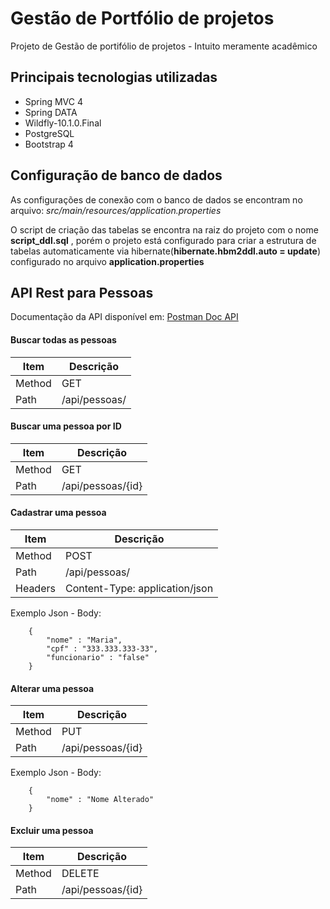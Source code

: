 # Gestão de Portfólio de projetos
Projeto de Gestão de portifólio de projetos - Intuito meramente acadêmico

## Principais tecnologias utilizadas
- Spring MVC 4
- Spring DATA
- Wildfly-10.1.0.Final
- PostgreSQL 
- Bootstrap 4

## Configuração de banco de dados
As configurações de conexão com o banco de dados se encontram no arquivo: *src/main/resources/application.properties*

O script de criação das tabelas se encontra na raiz do projeto com o nome **script_ddl.sql** , porém o projeto está configurado para criar a estrutura de tabelas automaticamente via hibernate(**hibernate.hbm2ddl.auto = update**) configurado no arquivo **application.properties**

## API Rest para Pessoas
Documentação da API disponível em: <a href="https://documenter.getpostman.com/view/20504/collection/6tjTfmJ" target="_blank">Postman Doc API</a>

#### Buscar todas as pessoas
| Item | Descrição |
| ------ | ------ |
| Method | GET |
| Path | /api/pessoas/ |


#### Buscar uma pessoa por ID
| Item | Descrição |
| ------ | ------ |
| Method | GET |
| Path | /api/pessoas/{id} |

#### Cadastrar uma pessoa
| Item | Descrição |
| ------ | ------ |
| Method | POST |
| Path | /api/pessoas/ |
| Headers | Content-Type: application/json |

Exemplo Json - Body: 
```
	{
		"nome" : "Maria",
		"cpf" : "333.333.333-33",
		"funcionario" : "false"
	}
```

#### Alterar uma pessoa
| Item | Descrição |
| ------ | ------ |
| Method | PUT |
| Path | /api/pessoas/{id} |

Exemplo Json - Body: 
```
	{
		"nome" : "Nome Alterado"
	}
```

#### Excluir uma pessoa
| Item | Descrição |
| ------ | ------ |
| Method | DELETE |
| Path | /api/pessoas/{id} |

